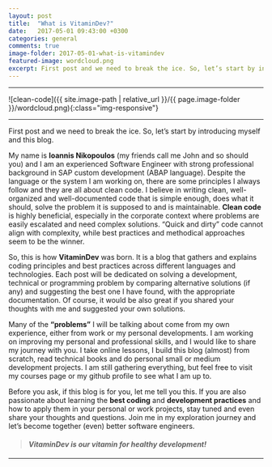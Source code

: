 ```yaml
---
layout: post
title:  "What is VitaminDev?"
date:   2017-05-01 09:43:00 +0300
categories: general
comments: true
image-folder: 2017-05-01-what-is-vitamindev
featured-image: wordcloud.png
excerpt: First post and we need to break the ice. So, let’s start by introducing myself and this blog.
---
```


***

![clean-code]({{ site.image-path | relative_url }}/{{ page.image-folder }}/wordcloud.png){:class="img-responsive"}

***

First post and we need to break the ice. So, let’s start by introducing myself and this blog.

My name is **Ioannis Nikopoulos** (my friends call me John and so should you) and I am an experienced Software Engineer with strong professional background in SAP custom development (ABAP language). Despite the language or the system I am working on, there are some principles I always follow and they are all about clean code. I believe in writing clean, well-organized and well-documented code that is simple enough, does what it should, solve the problem it is supposed to and is maintainable. **Clean code** is highly beneficial, especially in the corporate context where problems are easily escalated and need complex solutions. “Quick and dirty” code cannot align with complexity, while best practices and methodical approaches seem to be the winner.

So, this is how **VitaminDev** was born. It is a blog that gathers and explains coding principles and best practices across different languages and technologies. Each post will be dedicated on solving a development, technical or programming problem by comparing alternative solutions (if any) and suggesting the best one I have found, with the appropriate documentation. Of course, it would be also great if you shared your thoughts with me and suggested your own solutions.

Many of the **“problems”** I will be talking about come from my own experience, either from work or my personal developments. I am working on improving my personal and professional skills, and I would like to share my journey with you. I take online lessons, I build this blog (almost) from scratch, read technical books and do personal small or medium development projects. I am still gathering everything, but feel free to visit my courses page or my github profile to see what I am up to.

Before you ask, if this blog is for you, let me tell you this. If you are also passionate about learning the **best coding** and **development practices** and how to apply them in your personal or work projects, stay tuned and even share your thoughts and questions. Join me in my exploration journey and let’s become together (even) better software engineers.

> #### *VitaminDev is our vitamin for healthy development!*

***
